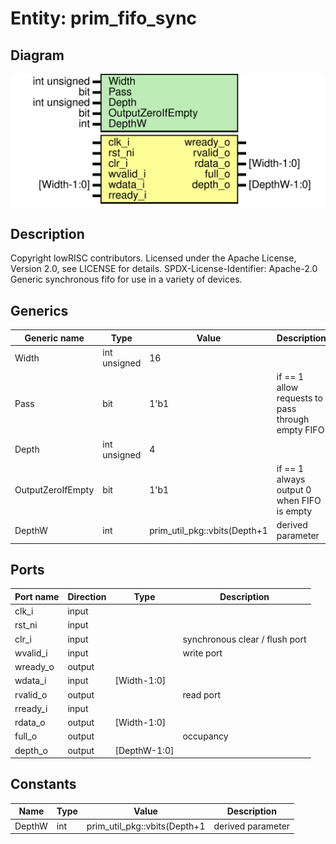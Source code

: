# Entity: prim_fifo_sync

## Diagram

![Diagram](prim_fifo_sync.svg "Diagram")
## Description

Copyright lowRISC contributors.
 Licensed under the Apache License, Version 2.0, see LICENSE for details.
 SPDX-License-Identifier: Apache-2.0
 Generic synchronous fifo for use in a variety of devices.
 
## Generics

| Generic name      | Type         | Value                        | Description                                       |
| ----------------- | ------------ | ---------------------------- | ------------------------------------------------- |
| Width             | int unsigned | 16                           |                                                   |
| Pass              | bit          | 1'b1                         | if == 1 allow requests to pass through empty FIFO |
| Depth             | int unsigned | 4                            |                                                   |
| OutputZeroIfEmpty | bit          | 1'b1                         | if == 1 always output 0 when FIFO is empty        |
| DepthW            | int          | prim_util_pkg::vbits(Depth+1 | derived parameter                                 |
## Ports

| Port name | Direction | Type         | Description                    |
| --------- | --------- | ------------ | ------------------------------ |
| clk_i     | input     |              |                                |
| rst_ni    | input     |              |                                |
| clr_i     | input     |              | synchronous clear / flush port |
| wvalid_i  | input     |              | write port                     |
| wready_o  | output    |              |                                |
| wdata_i   | input     | [Width-1:0]  |                                |
| rvalid_o  | output    |              | read port                      |
| rready_i  | input     |              |                                |
| rdata_o   | output    | [Width-1:0]  |                                |
| full_o    | output    |              | occupancy                      |
| depth_o   | output    | [DepthW-1:0] |                                |
## Constants

| Name   | Type | Value                        | Description        |
| ------ | ---- | ---------------------------- | ------------------ |
| DepthW | int  | prim_util_pkg::vbits(Depth+1 | derived parameter  |
